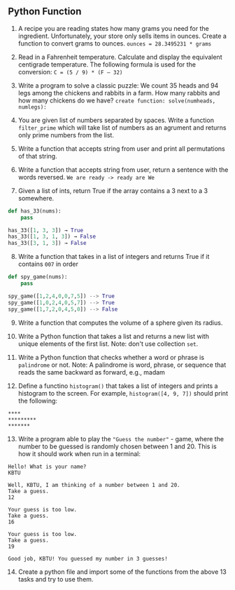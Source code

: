 ## Python Function

1. A recipe you are reading states how many grams you need for the ingredient. Unfortunately, your store only sells items in ounces. Create a function to convert grams to ounces. 
`ounces = 28.3495231 * grams`

2. Read in a Fahrenheit temperature. Calculate and display the equivalent centigrade temperature. The following formula is used for the conversion:
`C = (5 / 9) * (F – 32)`

3. Write a program to solve a classic puzzle: 
We count 35 heads and 94 legs among the chickens and rabbits in a farm. How many rabbits and how many chickens do we have?
`create function: solve(numheads, numlegs):`

4. You are given list of numbers separated by spaces. Write a function `filter_prime` which will take list of numbers as an agrument and returns only prime numbers from the list.

5. Write a function that accepts string from user and print all permutations of that string.

6. Write a function that accepts string from user, return a sentence with the words reversed.
`We are ready -> ready are We`

7. Given a list of ints, return True if the array contains a 3 next to a 3 somewhere.
```python
def has_33(nums):
    pass

has_33([1, 3, 3]) → True
has_33([1, 3, 1, 3]) → False
has_33([3, 1, 3]) → False
```

8. Write a function that takes in a list of integers and returns True if it contains `007` in order
```python
def spy_game(nums):
    pass

spy_game([1,2,4,0,0,7,5]) --> True
spy_game([1,0,2,4,0,5,7]) --> True
spy_game([1,7,2,0,4,5,0]) --> False
```
9. Write a function that computes the volume of a sphere given its radius.

10. Write a Python function that takes a list and returns a new list with unique elements of the first list. Note: don't use collection `set`.

11. Write a Python function that checks whether a word or phrase is `palindrome` or not. Note: A palindrome is word, phrase, or sequence that reads the same backward as forward, e.g., madam

12. Define a functino `histogram()` that takes a list of integers and prints a histogram to the screen. For example, `histogram([4, 9, 7])` should print the following:
```
****
*********
*******
```

13. Write a program able to play the `"Guess the number"` - game, where the number to be guessed is randomly chosen between 1 and 20. This is how it should work when run in a terminal:
``` 
Hello! What is your name?
KBTU

Well, KBTU, I am thinking of a number between 1 and 20.
Take a guess.
12

Your guess is too low.
Take a guess.
16

Your guess is too low.
Take a guess.
19

Good job, KBTU! You guessed my number in 3 guesses!
```

14. Create a python file and import some of the functions from the above 13 tasks and try to use them.

